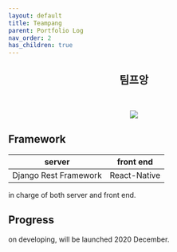 ```yaml
---
layout: default
title: Teampang
parent: Portfolio Log
nav_order: 2
has_children: true
---
```


<h2 align="center">팀프앙</h2>
<br/>
<p align="center"> <img src ="https://user-images.githubusercontent.com/37579661/91409009-bf86e200-e87f-11ea-9be5-75635b4f7b2a.png">
 </p>

## Framework 
|         **server**        |   **front end**  |
|:---------------------:|:------------:|
| Django Rest Framework | React-Native |

in charge of both server and front end.   

## Progress  
on developing, will be launched 2020 December.  


